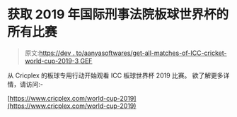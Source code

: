 # 获取 2019 年国际刑事法院板球世界杯的所有比赛

> 原文:[https://dev . to/aanyasoftwares/get-all-matches-of-ICC-cricket-world-cup-2019-3 GEF](https://dev.to/aannyasoftwares/get-all-matches-of-icc-cricket-world-cup-2019-3gef)

从 Cricplex 的板球专用行动开始观看 ICC 板球世界杯 2019 比赛。
欲了解更多详情，请访问:-

[https://www.cricplex.com/world-cup-2019](https://www.cricplex.com/world-cup-2019)